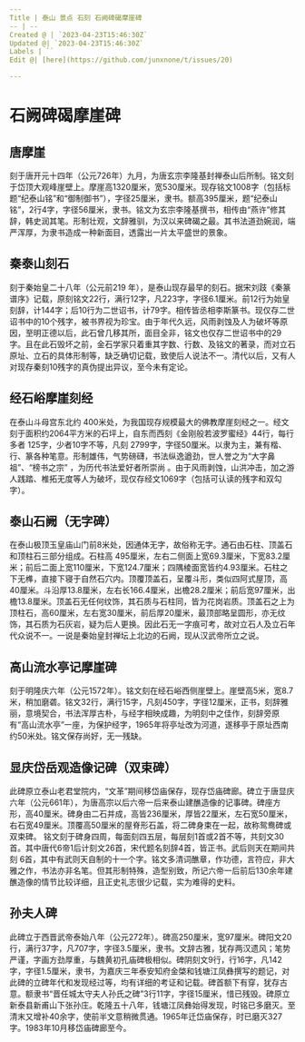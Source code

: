 ```yaml
---
Title | 泰山 景点 石刻 石阙碑碣摩崖碑
-- | --
Created @ | `2023-04-23T15:46:30Z`
Updated @| `2023-04-23T15:46:30Z`
Labels | ``
Edit @| [here](https://github.com/junxnone/t/issues/20)

---
```

# 石阙碑碣摩崖碑



## 唐摩崖 

刻于唐开元十四年（公元726年）九月，为唐玄宗李隆基封禅泰山后所制。铭文刻于岱顶大观峰崖壁上。摩崖高1320厘米，宽530厘米。现存铭文1008字（包括标题“纪泰山铭”和“御制御书”），字径25厘米，隶书。额高395厘米，题“纪泰山铭”，2行4字，字径56厘米，隶书。铭文为玄宗李隆基撰书，相传由“燕许”修其辞，韩史润其笔。形制壮观，文辞雅驯，为汉以来碑碣之最。其书法道劲婉润，端严浑厚，为隶书造成一种新面目，透露出一片太平盛世的景象。


## 秦泰山刻石 

刻于秦始皇二十八年（公元前219 年），是泰山现存最早的刻石。据宋刘跂《秦篆谱序》记载，原刻铭文22行，满行12字，凡223字，字径6.1厘米。前12行为始皇刻辞，计144字；后10行为二世诏书，计79字。相传皆丞相李斯篆书。现仅存二世诏书中的10个残字，被书界视为珍宝。由于年代久远，风雨剥蚀及人为破坏等原因，至明正德以后，此石曾几移其所，面目全非，铭文也仅存二世诏书中的29字。且在此石毁坏之前，金石学家只着重其字数、行数、及铭文的著录，而对立石原址、立石的具体形制等，缺乏确切记载，致使后人说法不一。清代以后，又有人对现存秦刻10残字的真伪提出异议，至今未有定论。

## 经石峪摩崖刻经 

在泰山斗母宫东北约 400米处，为我国现存规模最大的佛教摩崖刻经之一。经文刻于面积约2064平方米的石坪上，自东而西刻《金刚般若波罗蜜经》44行，每行多者 125字，少者10字不等，凡刻 2799字，字径50厘米。以隶为主，兼有楷、行、篆各种笔意。形制雄伟，气势磅礴，书法纵逸遒劲，世人誉之为“大字鼻祖”、“榜书之宗” ，为历代书法爱好者所崇尚 。由于风雨剥蚀，山洪冲击，加之游人践踏、椎拓无度等人为破坏，现仅存经文1069字（包括可认读的残字和双勾字）。

## 泰山石阙（无字碑） 

在泰山极顶玉皇庙山门前8米处，因通体无字，故俗称无字。通石由石柱、顶盖石和顶柱石三部分组成。石柱高 495厘米，左右二侧面上宽69.3厘米，下宽83.2厘米；前后二面上宽110厘米，下宽124.7厘米；四隅棱面宽皆约4.93厘米。石柱之下无榫，直接下寝于自然石穴内。顶覆顶盖石，呈覆斗形，类似四阿式屋顶，高40厘米。斗沿厚13.8厘米，左右长166.4厘米，出檐28.2厘米；前后宽97厘米，出檐13.8厘米。顶盖石无任何纹饰，其石质与石柱同，皆为花岗岩质。顶盖石之上为顶柱石，高60厘米，左右宽30厘米，前后厚20厘米，最顶部略呈圆形，亦无纹饰，其石质为石灰岩，疑为后人更换。因此石无一字痕可考，故对立石人及立石年代众说不一。一说是秦始皇封禅坛上北边的石阙，现从汉武帝所立之说。


## 高山流水亭记摩崖碑

 刻于明隆庆六年（公元1572年）。铭文刻在经石峪西侧崖壁上。崖壁高5米，宽8.7米，稍加磨砻。铭文32行，满行15字，凡刻450字，字径12厘米，正书，刻辞雅丽，意境契合，书法浑厚古朴，与经字相映成趣，为明刻中之佳作，刻辞旁原有“高山流水亭”一座，为保护经字，1965年将亭址改为河道，遂移亭于原址西南约50米处。铭文保存尚好，无一残缺。


## 显庆岱岳观造像记碑（双束碑） 

此碑原立泰山老君堂院内，“文革”期间移岱庙保存，现存岱庙碑廊。碑立于唐显庆六年（公元661年），为唐高宗以后六帝一后来泰山建醮造像的记事碑。碑座方形，高40厘米。碑身由二石并成，高皆236厘米，厚皆22厘米，左石宽50厘米，右石宽49厘米。顶覆高50厘米的屋脊形石盖，将二碑身束在一起，故称鸳鸯碑或双束碑。 铭文刻于碑身四周，每面刻四五层，每层刻1首或2首不等，共刻文30首。其中唐代6帝1后计刻文26首，宋代题名刻辞4首，皆正书。武后则天在期间共刻 6首，其中有武则天自制的十一个字。铭文多清词醮章，作功德，言符应，非大雅之作，书法亦非名笔。但其形制特殊，造型别致，所记六帝一后前后130余年建醮造像的情节比较详细，且正史礼志很少记载，实为难得的史料。



## 孙夫人碑 

此碑立于西晋武帝泰始八年（公元272年）。碑高250厘米，宽97厘米。碑阳文20行，满行37字，凡707字，字径3.5厘米，隶书。文辞古雅，犹存两汉遗风；笔势严谨，字画方劲厚重，与魏黄初孔庙碑极相似。碑阴刻文9行，行16字，凡142字，字径1.5厘米，隶书，为嘉庆三年泰安知府金棨和钱塘江凤彝撰写的题记，对此碑的立碑年代和发现经过等，均有详细的考证和记载。碑首额下有穿，犹存古意。额隶书“晋任城太守夫人孙氏之碑”3行11字，字径15厘米，惜已残毁。碑原立新泰县新甫山下张孙庄。乾隆五十八年，钱塘江凤彝始得发现，时铭已多磨灭。至清末又增补40余字，使前半文意稍微贯通。1965年迁岱庙保存，时已磨灭327字。1983年10月移岱庙碑廊至今。
